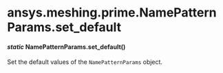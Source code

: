 # ansys.meshing.prime.NamePatternParams.set_default

<a id="ansys.meshing.prime.NamePatternParams.set_default"></a>

#### *static* NamePatternParams.set_default()

Set the default values of the `NamePatternParams` object.

<!-- !! processed by numpydoc !! -->
